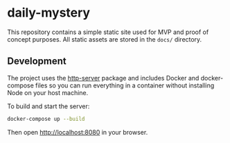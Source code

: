 # daily-mystery

This repository contains a simple static site used for MVP and proof of concept purposes.
All static assets are stored in the `docs/` directory.

## Development

The project uses the [http-server](https://www.npmjs.com/package/http-server) package and includes Docker and docker-compose files so you can run everything in a container without installing Node on your host machine.

To build and start the server:

```bash
docker-compose up --build
```

Then open [http://localhost:8080](http://localhost:8080) in your browser.

